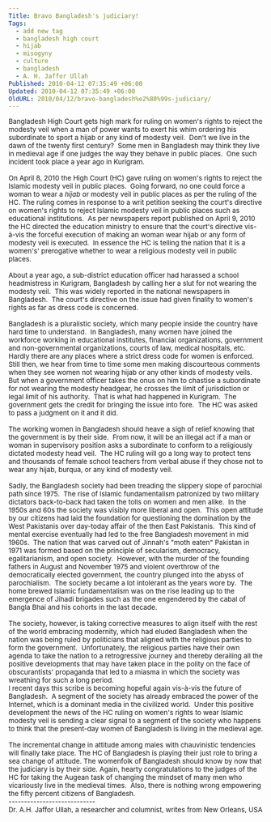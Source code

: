 ```yaml
---
Title: Bravo Bangladesh's judiciary!
Tags:
  - add new tag
  - bangladesh high court
  - hijab
  - misogyny
  - culture
  - bangladesh
  - A. H. Jaffor Ullah
Published: 2010-04-12 07:35:49 +06:00
Updated: 2010-04-12 07:35:49 +06:00
OldURL: 2010/04/12/bravo-bangladesh%e2%80%99s-judiciary/
---
```


<div>
<p class="MsoNormal" style="margin: 0in 0in 0pt;"><span style="font-size: 10pt;">Bangladesh High Court gets high mark for ruling on women's rights to reject the modesty veil when a man of power wants to exert his whim ordering his subordinate to sport a hijab or any kind of modesty veil.<span style="mso-spacerun: yes;">  </span>Don't we live in the dawn of the twenty first century?<span style="mso-spacerun: yes;">  </span>Some men in Bangladesh may think they live in medieval age if one judges the way they behave in public places.<span style="mso-spacerun: yes;">  </span>One such incident took place a year ago in Kurigram.</span></p>
<p class="MsoNormal" style="margin: 0in 0in 0pt;"><span style="font-size: 10pt;"><span style="mso-spacerun: yes;">   </span></span></p>
<p class="MsoNormal" style="margin: 0in 0in 0pt;"><span style="font-size: 10pt;">On April 8, 2010 the High Court (HC) gave ruling on women's rights to reject the Islamic modesty veil in public places.<span style="mso-spacerun: yes;">  </span>Going forward, no one could force a woman to wear a <em>hijab</em> or modesty veil in public places as per the ruling of the HC. The ruling comes in response to a writ petition seeking the court's directive on women's rights to reject Islamic modesty veil in public places such as educational institutions.<span style="mso-spacerun: yes;">  </span>As per newspapers report published on April 9, 2010 the HC directed the education ministry to ensure that the court's directive vis-à-vis the forceful execution of making an woman wear hijab or any form of modesty veil is executed.<span style="mso-spacerun: yes;">  </span>In essence the HC is telling the nation that it is a women's' prerogative whether to wear a religious modesty veil in public places.<span style="mso-spacerun: yes;">  </span></span></p>
<p class="MsoNormal" style="margin: 0in 0in 0pt;"><span style="font-size: 10pt;"> </span></p>
<p class="MsoNormal" style="margin: 0in 0in 0pt;"><span style="font-size: 10pt;">About a year ago, a sub-district education officer had harassed a school headmistress in Kurigram, Bangladesh by calling her a slut for not wearing the modesty veil.<span style="mso-spacerun: yes;">  </span>This was widely reported in the national newspapers in Bangladesh.<span style="mso-spacerun: yes;">  </span>The court's directive on the issue had given finality to women's rights as far as dress code is concerned. </span></p>
<p class="MsoNormal" style="margin: 0in 0in 0pt;"><span style="font-size: 10pt;"> </span></p>
<p class="MsoNormal" style="margin: 0in 0in 0pt;"><span style="font-size: 10pt;">Bangladesh</span><span style="font-size: 10pt;"> is a pluralistic society, which many people inside the country have hard time to understand.<span style="mso-spacerun: yes;">  </span>In Bangladesh, many women have joined the workforce working in educational institutes, financial organizations, government and non-governmental organizations, courts of law, medical hospitals, etc.<span style="mso-spacerun: yes;">  </span>Hardly there are any places where a strict dress code for women is enforced.<span style="mso-spacerun: yes;">  </span>Still then, we hear from time to time some men making discourteous comments when they see women not wearing hijab or any other kinds of modesty veils.<span style="mso-spacerun: yes;">  </span>But when a government officer takes the onus on him to chastise a subordinate for not wearing the modesty headgear, he crosses the limit of jurisdiction or legal limit of his authority.<span style="mso-spacerun: yes;">  </span>That is what had happened in Kurigram.<span style="mso-spacerun: yes;">  </span>The government gets the credit for bringing the issue into fore.<span style="mso-spacerun: yes;">  </span>The HC was asked to pass a judgment on it and it did.</span></p>
<p class="MsoNormal" style="margin: 0in 0in 0pt;"><span style="font-size: 10pt;"> </span></p>
<p class="MsoNormal" style="margin: 0in 0in 0pt;"><span style="font-size: 10pt;">The working women in Bangladesh should heave a sigh of relief knowing that the government is by their side.<span style="mso-spacerun: yes;">  </span>From now, it will be an illegal act if a man or woman in supervisory position asks a subordinate to conform to a religiously dictated modesty head veil.<span style="mso-spacerun: yes;">  </span>The HC ruling will go a long way to protect tens and thousands of female school teachers from verbal abuse if they chose not to wear any hijab, burqua, or any kind of modesty veil. </span></p>
<p class="MsoNormal" style="margin: 0in 0in 0pt;"><span style="font-size: 10pt;"> </span></p>
<p class="MsoNormal" style="margin: 0in 0in 0pt;"><span style="font-size: 10pt;">Sadly, the Bangladesh society had been treading the slippery slope of parochial path since 1975.<span style="mso-spacerun: yes;">  </span>The rise of Islamic fundamentalism patronized by two military dictators back-to-back had taken the tolls on women and men alike.<span style="mso-spacerun: yes;">  </span>In the 1950s and 60s the society was visibly more liberal and open.<span style="mso-spacerun: yes;">  </span>This open attitude by our citizens had laid the foundation for questioning the domination by the West Pakistanis over day-today affair of the then East Pakistanis.<span style="mso-spacerun: yes;">  </span>This kind of mental exercise eventually had led to the free Bangladesh movement in mid 1960s.<span style="mso-spacerun: yes;">  </span>The nation that was carved out of Jinnah's "moth eaten" Pakistan in 1971 was formed based on the principle of secularism, democracy, egalitarianism, and open society.<span style="mso-spacerun: yes;">  </span>However, with the murder of the founding fathers in August and November 1975 and violent overthrow of the democratically elected government, the country plunged into the abyss of parochialism.<span style="mso-spacerun: yes;">  </span>The society became a lot intolerant as the years wore by.<span style="mso-spacerun: yes;">  </span>The home brewed Islamic fundamentalism was on the rise leading up to the emergence of Jihadi brigades such as the one engendered by the cabal of Bangla Bhai and his cohorts in the last decade.</span></p>
<p class="MsoNormal" style="margin: 0in 0in 0pt;"><span style="font-size: 10pt;"> </span></p>
<p class="MsoNormal" style="margin: 0in 0in 0pt;"><span style="font-size: 10pt;">The society, however, is taking corrective measures to align itself with the rest of the world embracing modernity, which had eluded Bangladesh when the nation was being ruled by politicians that aligned with the religious parties to form the government.<span style="mso-spacerun: yes;">  </span>Unfortunately, the religious parties have their own agenda to take the nation to a retrogressive journey and thereby derailing all the positive developments that may have taken place in the polity on the face of obscurantists' propaganda that led to a miasma in which the society was wreathing for such a long period. </span></p>
<p class="MsoNormal" style="margin: 0in 0in 0pt;"><span style="font-size: 10pt;">I recent days this scribe is becoming hopeful again vis-à-vis the future of Bangladesh.<span style="mso-spacerun: yes;">  </span>A segment of the society has already embraced the power of the Internet, which is a dominant media in the civilized world.<span style="mso-spacerun: yes;">  </span>Under this positive development the news of the HC ruling on women's rights to wear Islamic modesty veil is sending a clear signal to a segment of the society who happens to think that the present-day women of Bangladesh is living in the medieval age. </span></p>
<p class="MsoNormal" style="margin: 0in 0in 0pt;"><span style="font-size: 10pt;"> </span></p>
<p class="MsoNormal" style="margin: 0in 0in 0pt;"><span style="font-size: 10pt;">The incremental change in attitude among males with chauvinistic tendencies will finally take place. The HC of Bangladesh is playing their just role to bring a sea change of attitude. The womenfolk of Bangladesh should know by now that the judiciary is by their side. Again, hearty congratulations to the judges of the HC for taking the Augean task of changing the mindset of many men who vicariously live in the medieval times.<span style="mso-spacerun: yes;">  </span>Also, there is nothing wrong empowering the fifty percent citizens of Bangladesh. <span style="mso-spacerun: yes;">  </span><span style="mso-spacerun: yes;"> </span><span style="mso-spacerun: yes;">   </span><span style="mso-spacerun: yes;">  </span><span style="mso-spacerun: yes;">  </span><span style="mso-spacerun: yes;">    </span><span style="mso-spacerun: yes;"> </span></span></p>
<p class="MsoNormal" style="margin: 0in 0in 0pt;"><span style="font-size: 10pt;">----------------------------</span></p>
<p class="MsoNormal" style="margin: 0in 0in 0pt;"><span style="font-size: 10pt;">Dr. A.H. Jaffor Ullah, a researcher and columnist, writes from New Orleans, USA</span></p>

</div>
<div> </div>

